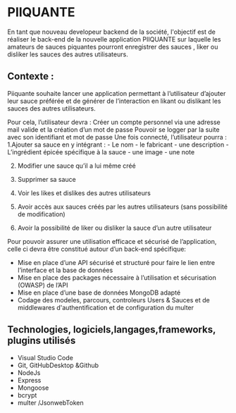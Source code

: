 # PIIQUANTE
En tant que nouveau developeur backend de la société, l'objectif est de réaliser le back-end de la nouvelle application PIIQUANTE sur laquelle les amateurs de sauces piquantes pourront enregistrer des sauces , liker ou disliker les sauces des autres utilisateurs.

## Contexte : 
Piiquante souhaite lancer une application permettant à l’utilisateur d’ajouter leur sauce préférée et de générer de l’interaction en likant ou dislikant les sauces des autres utilisateurs.

Pour cela, l’utilisateur devra : 
Créer un compte personnel via une adresse mail valide et la création d’un mot de passe
Pouvoir se logger par la suite avec son identifiant et mot de passe 
Une fois connecté, l’utilisateur pourra : 
1.Ajouter sa sauce en y intégrant :
    - Le nom
    - le fabricant
    - une description
    - L’ingrédient épicée spécifique à la sauce
    - une image 
    - une note

2. Modifier une sauce qu’il a lui même créé

3. Supprimer sa sauce

4. Voir les likes et dislikes des autres utilisateurs

5. Avoir accès aux sauces créés par les autres utilisateurs (sans possibilité de modification)

6. Avoir la possibilité de liker ou disliker la sauce d’un autre utilisateur 


Pour pouvoir assurer une utilisation efficace et sécurisé de l’application, celle ci devra être constitué autour d’un back-end spécifique: 
- Mise en place d’une API sécurisé et structuré pour faire le lien entre l’interface et la base de données 
- Mise en place des packages nécessaire à l’utilisation et sécurisation (OWASP) de l’API
- Mise en place d’une base de données MongoDB adapté
- Codage des modeles, parcours, controleurs Users & Sauces et de middlewares d'authentification et de configuration du multer


## Technologies, logiciels,langages,frameworks, plugins utilisés
- Visual Studio Code
- Git, GitHubDesktop &Github
- NodeJs
- Express
- Mongoose
- bcrypt
- multer /JsonwebToken 
